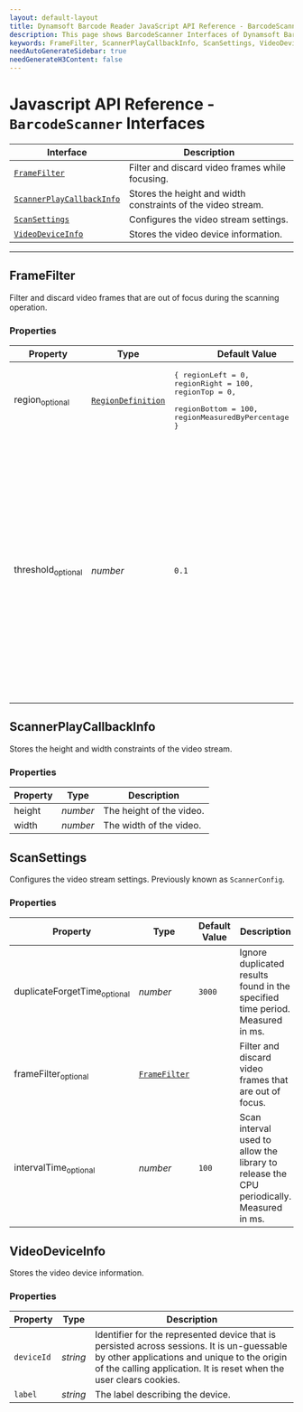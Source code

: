 ```yaml
---
layout: default-layout
title: Dynamsoft Barcode Reader JavaScript API Reference - BarcodeScanner Interfaces
description: This page shows BarcodeScanner Interfaces of Dynamsoft Barcode Reader JavaScript SDK.
keywords: FrameFilter, ScannerPlayCallbackInfo, ScanSettings, VideoDeviceInfo, interfaces, BarcodeScanner, api reference, javascript, js
needAutoGenerateSidebar: true
needGenerateH3Content: false
---
```



# Javascript API Reference - `BarcodeScanner` Interfaces

| Interface            | Description |
|----------------------|-------------|
| [`FrameFilter`](#framefilter) | Filter and discard video frames while focusing. |
| [`ScannerPlayCallbackInfo`](#scannerplaycallbackinfo) | Stores the height and width constraints of the video stream. |
| [`ScanSettings`](#scansettings) | Configures the video stream settings. |
| [`VideoDeviceInfo`](#videodeviceinfo) | Stores the video device information. | 

---

## FrameFilter

Filter and discard video frames that are out of focus during the scanning operation.

### Properties

| Property         | Type | Default Value | Description |
|------------------|------|---------------|-------------|
| region<sub>optional</sub> | [`RegionDefinition`](#regiondefinition) | <pre>{ regionLeft = 0, <br/>regionRight = 100, <br/>regionTop = 0, <br/>regionBottom = 100, <br/>regionMeasuredByPercentage = true }</pre> | Detecting area of a frame. | 
| threshold<sub>optional</sub> | *number* | `0.1` | Threshold used for filtering images. <br>Value range: [0, 1]. <br>An indicator is calculated for each frame from `AppendFrame()`. If the change rate of the indicators between the current frame and historic frames is larger than this threshold, the current frame will be discarded. |

## ScannerPlayCallbackInfo

Stores the height and width constraints of the video stream. 

### Properties

| Property         | Type | Description |
|------------------|------|-------------|
| height | *number* | The height of the video. | 
| width | *number* | The width of the video. | 

## ScanSettings

Configures the video stream settings. Previously known as `ScannerConfig`.

### Properties

| Property         | Type | Default Value | Description |
|------------------|------|---------------|-------------|
| duplicateForgetTime<sub>optional</sub> | *number* | `3000` | Ignore duplicated results found in the specified time period. Measured in ms. | 
| frameFilter<sub>optional</sub> | [`FrameFilter`](#framefilter) |  | Filter and discard video frames that are out of focus. |
| intervalTime<sub>optional</sub> | *number* | `100` | Scan interval used to allow the library to release the CPU periodically. Measured in ms. |

## VideoDeviceInfo

Stores the video device information.

### Properties

| Property           | Type | Description |
|--------------------|------|-------------|
| `deviceId` | *string* | Identifier for the represented device that is persisted across sessions. It is un-guessable by other applications and unique to the origin of the calling application. It is reset when the user clears cookies. | 
| `label` | *string* | The label describing the device. | 